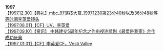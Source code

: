 **1997**           
[【1997.12.30】【典礼】mbc_97演技大赏_19971230第23分40秒以及36分48秒等等时间李英爱镜头](https://weibo.com/6493535909/InlQIqkLn)         
[【1997.08.01】【CF】UV，李英爱](https://weibo.com/6493535909/JBcH318or)          
[【1997.09.10】【资讯】 中韩建交5周年纪念之作电视连续剧《最爱是我家》合作成功庆典](https://weibo.com/6493535909/IASDI86S2)       
[【1997 01 01】【CF】李英爱CF，Vesti Valley](https://weibo.com/6493535909/HuKJth3zU)             
